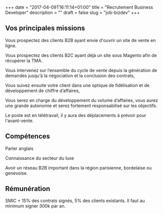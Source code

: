 +++
date = "2017-04-09T16:11:14+01:00"
title = "Recrutement Business Developer"
description = ""
draft = false
slug = "job-bizdev"
+++

## Vos principales missions

Vous prospectez des clients B2B ayant envie d'ouvrir un site de vente en ligne. 

Vous prospectez des clients B2C ayant déjà un site sous Magento afin de récupérer la TMA. 

Vous intervenez sur l’ensemble du cycle de vente depuis la génération de demandes jusqu’à la négociation et la conclusion des contrats, 

Vous suivez ensuite votre client dans une optique de fidélisation et de développement de chiffre d’affaires, 

Vous serez en charge du développement du volume d’affaires, vous aurez une grande autonomie et serez fortement responsabilisé sur les objectifs. 

Le poste est en télétravail, il y aura des déplacements à prévoir pour l'avant-vente.

## Compétences

Parler anglais

Connaissance du secteur du luxe

Avoir un réseau B2B important dans la région parisienne, bordelaise ou genevoise.

## Rémunération

SMIC + 15% des contrats signés, 5% des clients existants. Il faut au minimum signer 300k par an.